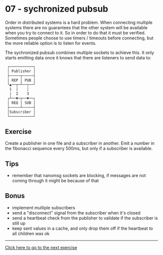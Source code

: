 # 07 - sychronized pubsub

Order in distributed systems is a hard problem. When connecting multiple
systems there are no guarantees that the other system will be available when
you try to connect to it. So in order to do that it must be verified. Sometimes
people choose to use timers / timeouts before connecting, but the more reliable
option is to listen for events.

The sychronized pubsub combines multiple sockets to achieve this. It only
starts emitting data once it knows that there are listeners to send data to:

```txt
 ┌───────────┐
 │ Publisher │
 ├─────┬─────┤
 │ REP │ PUB │
 └▲──┬─┴──┬──┘
  1  │    │
  │  2    3
 ┌┴──▼─┬──▼──┐
 │ REQ │ SUB │
 ├─────┴─────┤
 │Subscriber │
 └───────────┘
```

## Exercise
Create a publisher in one file and a subscriber in another. Emit a number in
the fibonacci sequence every 500ms, but only if a subscriber is available.

## Tips
- remember that nanomsg sockets are blocking, if messages are not coming
  through it might be because of that

## Bonus
- implement multiple subscribers
- send a "disconnect" signal from the subscriber when it's closed
- send a heartbeat check from the publisher to validate if the subscriber is
  still up
- keep sent values in a cache, and only drop them off if the heartbeat to all
  children was ok

---
[Click here to go to the next exercise](08.html)
